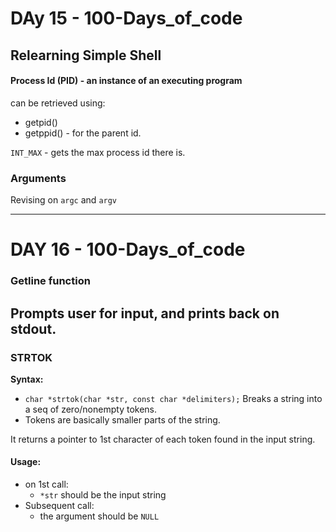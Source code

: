 # DAy 15 - 100-Days_of_code

## Relearning Simple Shell

#### Process Id (PID) - an instance of an executing program
can be retrieved using:
- getpid()
- getppid() - for the parent id.

`INT_MAX` - gets the max process id there is.

### Arguments
Revising on `argc` and `argv`

---
# DAY 16 - 100-Days_of_code

### Getline function
Prompts user for input, and prints back on stdout.
---

### STRTOK
**Syntax:**
- `char *strtok(char *str, const char *delimiters);`
Breaks a string into a seq of zero/nonempty tokens.
- Tokens are basically smaller parts of the string.

It returns a pointer to 1st character of each token found in the input string.
#### Usage:
- on 1st call:
    * `*str` should be the input string
- Subsequent call:
    * the argument should be `NULL`
